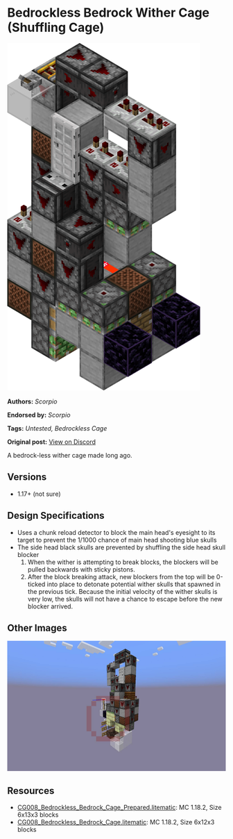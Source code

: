 # Bedrockless Bedrock Wither Cage (Shuffling Cage)
<img alt="area_render_23.png" src="images/area_render_23.png?raw=1">

**Authors:** *Scorpio*

**Endorsed by:** *Scorpio*

**Tags:** *Untested, Bedrockless Cage*

**Original post:** [View on Discord](https://discord.com/channels/913065809096638494/1392541242201608214)

A bedrock-less wither cage made long ago.
## Versions
- 1.17+ (not sure)
## Design Specifications
- Uses a chunk reload detector to block the main head's eyesight to its target to prevent the 1/1000 chance of main head shooting blue skulls
- The side head black skulls are prevented by shuffling the side head skull blocker
  1. When the wither is attempting to break blocks, the blockers will be pulled backwards with sticky pistons. 
  2. After the block breaking attack, new blockers from the top will be 0-ticked into place to detonate potential wither skulls that spawned in the previous tick. Because the initial velocity of the wither skulls is very low, the skulls will not have a chance to escape before the new blocker arrived.

## Other Images
<img src="images/7de80c4ff3d270e087cf161998f26a18.png?raw=1" height="300px">

## Resources
- [CG008_Bedrockless_Bedrock_Cage_Prepared.litematic](attachments/CG008_Bedrockless_Bedrock_Cage_Prepared.litematic): MC 1.18.2, Size 6x13x3 blocks
- [CG008_Bedrockless_Bedrock_Cage.litematic](attachments/CG008_Bedrockless_Bedrock_Cage.litematic): MC 1.18.2, Size 6x12x3 blocks
